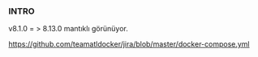 ### INTRO


v8.1.0 = > 8.13.0 mantıklı görünüyor.


https://github.com/teamatldocker/jira/blob/master/docker-compose.yml